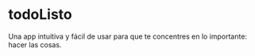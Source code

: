 # todoListo
Una app intuitiva y fácil de usar para que te concentres en lo importante: hacer las cosas.
